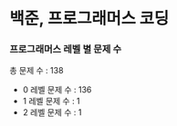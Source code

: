 # 백준, 프로그래머스 코딩
### 프로그래머스 레벨 별 문제 수
총 문제 수 : 138
- 0 레벨 문제 수 : 136
- 1 레벨 문제 수 : 1
- 2 레벨 문제 수 : 1

